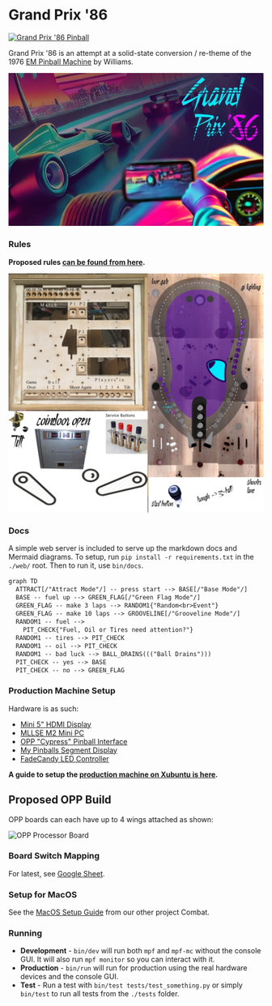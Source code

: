 Grand Prix '86
==============

[![Grand Prix '86 Pinball](https://github.com/deathsave/grand-prix/actions/workflows/python-app.yml/badge.svg)](https://github.com/deathsave/grand-prix/actions/workflows/python-app.yml)

Grand Prix '86 is an attempt at a solid-state conversion / re-theme
of the 1976
[EM Pinball Machine](http://www.ipdb.org/machine.cgi?id=1072)
by Williams.

![Attract Slide](https://raw.githubusercontent.com/deathsave/grand-prix/refs/heads/main/images/preload/attract.jpg)

### Rules

**Proposed rules [can be found from here](https://github.com/deathsave/grand-prix/blob/main/docs/RULES.md).**

![Playfield](https://github.com/deathsave/grand-prix/raw/main/monitor/playfield.jpg)

### Docs

A simple web server is included to serve up the markdown docs and
Mermaid diagrams. To setup, run `pip install -r requirements.txt`
in the `./web/` root. Then to run it, use `bin/docs`.

```mermaid
graph TD
  ATTRACT[/"Attract Mode"/] -- press start --> BASE[/"Base Mode"/]
  BASE -- fuel up --> GREEN_FLAG[/"Green Flag Mode"/]
  GREEN_FLAG -- make 3 laps --> RANDOM1{"Random<br>Event"}
  GREEN_FLAG -- make 10 laps --> GROOVELINE[/"Grooveline Mode"/]
  RANDOM1 -- fuel -->
    PIT_CHECK{"Fuel, Oil or Tires need attention?"}
  RANDOM1 -- tires --> PIT_CHECK
  RANDOM1 -- oil --> PIT_CHECK
  RANDOM1 -- bad luck --> BALL_DRAINS((("Ball Drains")))
  PIT_CHECK -- yes --> BASE
  PIT_CHECK -- no --> GREEN_FLAG

```

### Production Machine Setup

Hardware is as such:

- [Mini 5" HDMI Display](https://www.amazon.com/dp/B0CP3DH3LN)
- [MLLSE M2 Mini PC](https://www.newegg.com/mllse-m2/p/2SW-00A4-00007)
- [OPP "Cypress" Pinball Interface](https://pinballmakers.com/wiki/index.php?title=OPP-Cypress)
- [My Pinballs Segment Display](https://missionpinball.org/latest/hardware/mypinballs/wiring/)
- [FadeCandy LED Controller](https://www.adafruit.com/product/1689)

**A guide to setup the [production machine on Xubuntu is here](https://github.com/deathsave/grand-prix/blob/main/docs/XUBUNTU.md).**

Proposed OPP Build
------------------

OPP boards can each have up to 4 wings attached as shown:

![OPP Processor Board](http://pinballmakers.com/wiki/images/f/f1/Opp-processor.png)

### Board Switch Mapping

For latest, see
[Google Sheet](https://docs.google.com/spreadsheets/d/1fP1gkxzNxdvTTTq80cS0wRv1wayha4IzK5jE9S3geUE/edit?usp=sharing).

### Setup for MacOS

See the [MacOS Setup Guide](https://github.com/deathsave/combat/blob/main/README.md#installing-mpf)
from our other project Combat.

### Running

- **Development** - `bin/dev` will run both `mpf` and `mpf-mc`
  without the console GUI. It will also run `mpf monitor` so you can
  interact with it.
- **Production** - `bin/run` will run for production using the real
  hardware devices and the console GUI.
- **Test** - Run a test with `bin/test tests/test_something.py` or
  simply `bin/test` to run all tests from the `./tests` folder.
